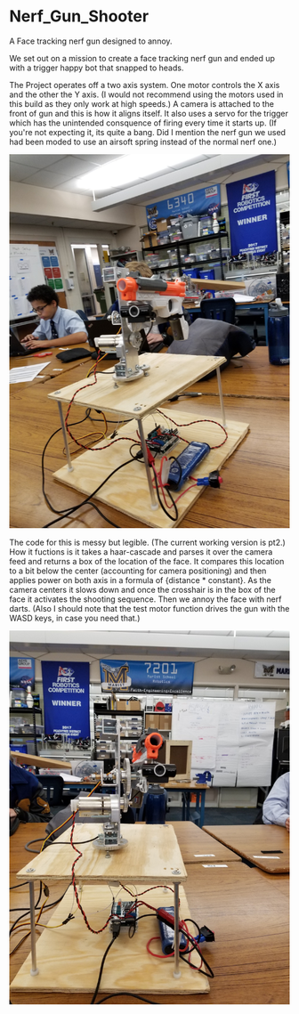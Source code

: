 # Nerf_Gun_Shooter
A Face tracking nerf gun designed to annoy.

We set out on a mission to create a face tracking nerf gun and ended up with a trigger happy bot that snapped to heads.  

The Project operates off a two axis system. One motor controls the X axis and the other the Y axis.  (I would not recommend using the motors used in this build as they only work at high speeds.)  A camera is attached to the front of gun and this is how it aligns itself. It also uses a servo for the trigger which has the unintended consquence of firing every time it starts up. (If you're not expecting it, its quite a bang. Did I mention the nerf gun we used had been moded to use an airsoft spring instead of the normal nerf one.)


![A picture of the Beast](https://raw.githubusercontent.com/Auto19/Nerf_Gun_Shooter/master/20181108_160843.jpg)


The code for this is messy but legible. (The current working version is pt2.) How it fuctions is it takes a haar-cascade and parses it over the camera feed and returns a box of the location of the face.  It compares this location to a bit below the center (accounting for camera positioning) and then applies power on both axis in a formula of {distance * constant}.  As the camera centers it slows down and once the crosshair is in the box of the face it activates the shooting sequence.  Then we annoy the face with nerf darts. (Also I should note that the test motor function drives the gun with the WASD keys, in case you need that.)


![Down the barrel](https://raw.githubusercontent.com/Auto19/Nerf_Gun_Shooter/master/20181108_160846.jpg)
